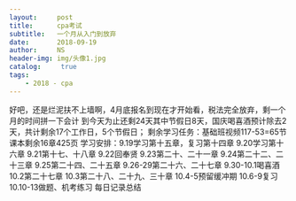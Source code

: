 ```yaml
---
layout:     post
title:      cpa考试
subtitle:   一个月从入门到放弃
date:       2018-09-19
author:     NS
header-img: img/头像1.jpg
catalog: 	 true
tags:
    - 2018 - cpa
--- 
```

好吧，还是烂泥扶不上墙啊，4月底报名到现在才开始看，税法完全放弃，剩一个月的时间拼一下会计
到今天为止还剩24天其中节假日8天，国庆喝喜酒预计除去2天，共计剩余17个工作日，5个节假日；
剩余学习任务：基础班视频117-53=65节
课本剩余16章425页
学习安排：9.19学习第十五章，复习第十四章
9.20学习第十六章
9.21第十七、十八章
9.22回奉贤
9.23第二十、二十一章
9.24第二十二、二十三章
9.25第二十四、二十五章
9.26-29第二十六、二十七章
9.30-10.1喝喜酒
10.2第二十七章
10.3第二十八、二十九、三十章
10.4-5预留缓冲期
10.6-9复习
10.10-13做题、机考练习
每日记录总结
